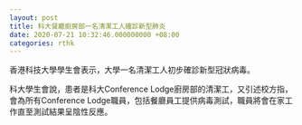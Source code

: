 ```yaml
---
layout: post
title: 科大餐廳廚房部一名清潔工人確診新型肺炎
date: 2020-07-21 10:32:46.000000000 +08:00
categories: rthk
---
```


香港科技大學學生會表示，大學一名清潔工人初步確診新型冠狀病毒。

科大學生會說，患者是科大Conference Lodge廚房部的清潔工，又引述校方指，會為所有Conference Lodge職員，包括餐廳員工提供病毒測試，職員將會在家工作直至測試結果呈陰性反應。
